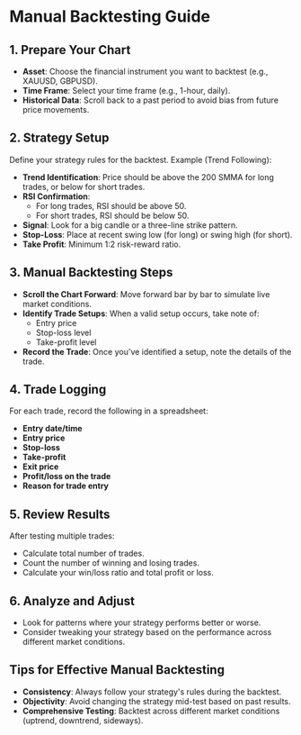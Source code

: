 
# Manual Backtesting Guide

## 1. Prepare Your Chart
- **Asset**: Choose the financial instrument you want to backtest (e.g., XAUUSD, GBPUSD).
- **Time Frame**: Select your time frame (e.g., 1-hour, daily).
- **Historical Data**: Scroll back to a past period to avoid bias from future price movements.

## 2. Strategy Setup
Define your strategy rules for the backtest. Example (Trend Following):
- **Trend Identification**: Price should be above the 200 SMMA for long trades, or below for short trades.
- **RSI Confirmation**: 
    - For long trades, RSI should be above 50.
    - For short trades, RSI should be below 50.
- **Signal**: Look for a big candle or a three-line strike pattern.
- **Stop-Loss**: Place at recent swing low (for long) or swing high (for short).
- **Take Profit**: Minimum 1:2 risk-reward ratio.

## 3. Manual Backtesting Steps
- **Scroll the Chart Forward**: Move forward bar by bar to simulate live market conditions.
- **Identify Trade Setups**: When a valid setup occurs, take note of:
    - Entry price
    - Stop-loss level
    - Take-profit level
- **Record the Trade**: Once you've identified a setup, note the details of the trade.

## 4. Trade Logging
For each trade, record the following in a spreadsheet:
- **Entry date/time**
- **Entry price**
- **Stop-loss**
- **Take-profit**
- **Exit price**
- **Profit/loss on the trade**
- **Reason for trade entry**

## 5. Review Results
After testing multiple trades:
- Calculate total number of trades.
- Count the number of winning and losing trades.
- Calculate your win/loss ratio and total profit or loss.

## 6. Analyze and Adjust
- Look for patterns where your strategy performs better or worse.
- Consider tweaking your strategy based on the performance across different market conditions.

## Tips for Effective Manual Backtesting
- **Consistency**: Always follow your strategy's rules during the backtest.
- **Objectivity**: Avoid changing the strategy mid-test based on past results.
- **Comprehensive Testing**: Backtest across different market conditions (uptrend, downtrend, sideways).
